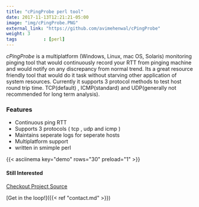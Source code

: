 ```yaml
---
title: "cPingProbe perl tool"
date: 2017-11-13T12:21:21-05:00
image: "img/cPingProbe.PNG"
external_link: "https://github.com/avimehenwal/cPingProbe"
weight: 3
tags          : [perl]
---
```



_cPingProbe_ is a multiplatform (Windows, Linux, mac OS, Solaris) monitoring pinging tool that would continuously record your RTT from pinging machine and would notify on any discrepancy from normal trend. Its a great resource friendly tool that would do it task without starving other application of system resources. Currently it supports 3 protocol methods to test host round trip time. TCP(default) , ICMP(standard) and UDP(generally not recommended for long term analysis).

### Features
- Continuous ping RTT
- Supports 3 protocols ( tcp , udp and icmp )
- Maintains seperate logs for seperate hosts
- Multiplatform support
- written in smimple perl

{{< asciinema key="demo" rows="30" preload="1" >}}

#### Still Interested

<div class="w3-button w3-theme">
  <a href="https://github.com/avimehenwal/cPingProbe">
    <i class="fa fa-github"></i>  Checkout Project Source
  </a>
</div>

[Get in the loop!]({{< ref "contact.md" >}})
